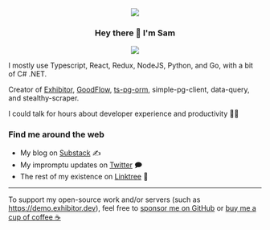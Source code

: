 <div align="center">
  <img src="https://user-images.githubusercontent.com/10605534/229347468-19e0360b-546f-4198-8f5f-3fa1e07fc2a5.png" />
</div>

<div align="center">
  <h3>Hey there 👋 I'm Sam</h3>
  <img src="https://komarev.com/ghpvc/?username=samhuk&style=flat" />
</div>

I mostly use Typescript, React, Redux, NodeJS, Python, and Go, with a bit of C# .NET.

Creator of [Exhibitor](https://github.com/samhuk/exhibitor), [GoodFlow](https://github.com/samhuk/good-flow), [ts-pg-orm](https://github.com/samhuk/ts-pg-orm), simple-pg-client, data-query, and stealthy-scraper.

I could talk for hours about developer experience and productivity 👨‍💻

### Find me around the web

* My blog on [Substack](https://samhuk.substack.com) ✍️
* My impromptu updates on [Twitter](https://twitter.com/thesamhuk) 🗩
* The rest of my existence on [Linktree](https://linktr.ee/samhuk) 🌳

---

To support my open-source work and/or servers (such as https://demo.exhibitor.dev), feel free to [sponsor me on GitHub](https://github.com/sponsors/samhuk) or [buy me a cup of coffee ☕](https://www.buymeacoffee.com/samhuk)
